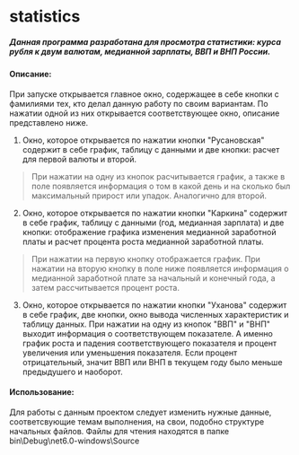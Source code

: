 # statistics
##### Данная программа разработана для просмотра статистики: курса рубля к двум валютам, медианной зарплаты, ВВП и ВНП России.

#### Описание:
При запуске открывается главное окно, содержащее в себе кнопки с фамилиями тех, кто делал данную работу по своим вариантам. По нажатии одной из них открывается соответствующее окно, описание представлено ниже.

1. Окно, которое открывается по нажатии кнопки "Русановская" содержит в себе график, таблицу с данными и две кнопки: расчет для первой валюты и второй.
> При нажатии на одну из кнопок расчитывается график, а также в поле появляется информация о том в какой день и на сколько был максимальный прирост или упадок. Аналогично для второй.

2. Окно, которое открывается по нажатии кнопки "Каркина" содержит в себе график, таблицу с данными (год, медианная зарплата) и две кнопки: отображение графика изменения медианной заработной платы и расчет процента роста медианной заработной платы.
> При нажатии на первую кнопку отображается график. При нажатии на вторую кнопку в поле ниже появляется информация о медианной заработной плате за начальный и конечный года, а затем рассчитывается процент роста.

3. Окно, которое открывается по нажатии кнопки "Уханова" содержит в себе график, две кнопки, окно вывода численных характеристик и таблицу данных.
При нажатии на одну из кнопок "ВВП" и "ВНП" выходит информация о соответствующем показателе. А именно график роста и падения соответствующего показателя и процент увеличения или уменьшения показателя. Если процент отрицательный, значит ВВП или ВНП в текущем году было меньше предыдушего и наоборот. 

#### Использование:
Для работы с данным проектом следует изменить нужные данные, соответсвующие темам выполнения, на свои, подобно структуре начальных файлов. 
Файлы для чтения находятся в папке bin\Debug\net6.0-windows\Source
